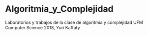 # Algoritmia_y_Complejidad
Laboratorios y trabajos de la clase de algoritmia y complejidad UFM Computer Science 2018, Yuri Kaffaty
